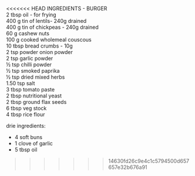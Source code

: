 <<<<<<< HEAD
INGREDIENTS - BURGER <br>
 2 tbsp oil - for frying <br>
 400 g tin of lentils- 240g drained <br>
 400 g tin of chickpeas - 240g drained <br>
 60 g cashew nuts <br>
 100 g cooked wholemeal couscous <br>
 10 tbsp bread crumbs - 10g <br>
 2 tsp powder onion powder<br>
 2 tsp garlic powder<br>
 ½ tsp chilli powder<br>
 ½ tsp smoked paprika<br>
 ½ tsp dried mixed herbs<br>
 1.50 tsp salt <br>
 3 tbsp tomato paste <br>
 2 tbsp nutritional yeast<br>
 2 tbsp ground flax seeds<br>
 6 tbsp veg stock<br>
 4 tbsp rice flour<br>

 drie ingredients:

- 4 soft buns
- 1 clove of garlic 
- 5 tbsp oil


>>>>>>> 14630fd26c9e4c1c5794500d657657e32b676a91
